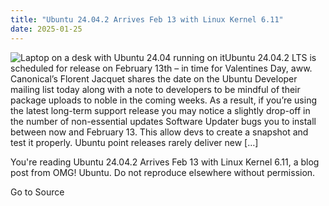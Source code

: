 ```yaml
---
title: "Ubuntu 24.04.2 Arrives Feb 13 with Linux Kernel 6.11"
date: 2025-01-25
---
```


![Laptop on a desk with Ubuntu 24.04 running on it](https://i0.wp.com/www.omgubuntu.co.uk/wp-content/uploads/2024/04/ubuntu-2404-hero.jpg?resize=406%2C232&ssl=1)Ubuntu 24.04.2 LTS is scheduled for release on February 13th – in time for Valentines Day, aww. Canonical’s Florent Jacquet shares the date on the Ubuntu Developer mailing list today along with a note to developers to be mindful of their package uploads to noble in the coming weeks. As a result, if you’re using the latest long-term support release you may notice a slightly drop-off in the number of non-essential updates Software Updater bugs you to install between now and February 13. This allow devs to create a snapshot and test it properly. Ubuntu point releases rarely deliver new \[…\]

You're reading Ubuntu 24.04.2 Arrives Feb 13 with Linux Kernel 6.11, a blog post from OMG! Ubuntu. Do not reproduce elsewhere without permission.

Go to Source
